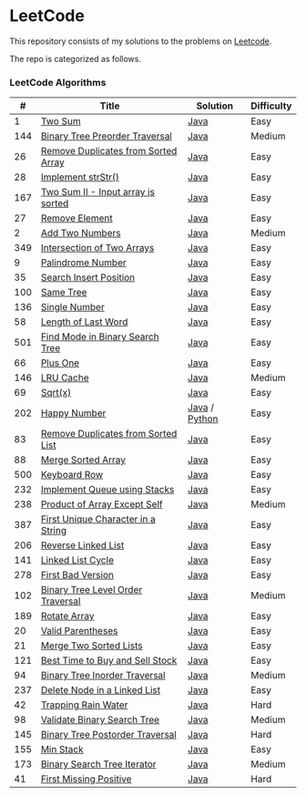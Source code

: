 LeetCode
========

This repository consists of my solutions to the problems on [Leetcode](https://leetcode.com/problems).

The repo is categorized as follows.

### LeetCode Algorithms

| # | Title | Solution | Difficulty |
|---| ----- | -------- | ---------- |
|1|[Two Sum](https://leetcode.com/problems/two-sum/) | [Java](./Algorithms/java/src/twoSum/TwoSum.java)|Easy|
|144|[Binary Tree Preorder Traversal](https://leetcode.com/problems/binary-tree-preorder-traversal/) | [Java](./Algorithms/java/src/binaryTreePreorderTraversal/BinaryTreePreorderTraversal.java)|Medium|
|26|[Remove Duplicates from Sorted Array](https://leetcode.com/problems/remove-duplicates-from-sorted-array/) | [Java](./Algorithms/java/src/removeduplicatesfromsortedarray/Solution.java)|Easy|
|28|[Implement strStr()](https://leetcode.com/problems/implement-strstr/) | [Java](./Algorithms/java/src/implementstrStr/Solution.java) |Easy|
|167|[Two Sum II - Input array is sorted](https://leetcode.com/problems/two-sum-ii-input-array-is-sorted/) | [Java](./Algorithms/java/src/twoSumII/Solution.java) |Easy|
|27|[Remove Element](https://leetcode.com/problems/remove-element/) | [Java](./Algorithms/java/src/removeelement/Solution.java) |Easy|
|2|[Add Two Numbers](https://leetcode.com/problems/add-two-numbers/) | [Java](./Algorithms/java/src/addtwonumbers/Solution.java) |Medium|
|349|[Intersection of Two Arrays](https://leetcode.com/problems/intersection-of-two-arrays/) | [Java](./Algorithms/java/src/intersectionoftwoarrays/Solution.java) |Easy|
|9|[Palindrome Number](https://leetcode.com/problems/palindrome-number/) | [Java](./Algorithms/java/src/palindromenumber/Solution.java) |Easy|
|35|[Search Insert Position](https://leetcode.com/problems/search-insert-position/) | [Java](./Algorithms/java/src/searchinsertposition/Solution.java) |Easy|
|100|[Same Tree](https://leetcode.com/problems/same-tree/) | [Java](./Algorithms/java/src/sametree/Solution.java) |Easy|
|136|[Single Number](https://leetcode.com/problems/single-number/) | [Java](./Algorithms/java/src/singlenumber/Solution.java) |Easy|
|58|[Length of Last Word](https://leetcode.com/problems/length-of-last-word/) | [Java](./Algorithms/java/src/lengthoflastword/Solution.java) |Easy|
|501|[Find Mode in Binary Search Tree](https://leetcode.com/problems/find-mode-in-binary-search-tree/) | [Java](./Algorithms/java/src/findmodeinbst/Solution.java) |Easy|
|66|[Plus One](https://leetcode.com/problems/plus-one/) | [Java](./Algorithms/java/src/plusone/Solution.java) |Easy|
|146|[LRU Cache](https://leetcode.com/problems/lru-cache/) | [Java](./Algorithms/java/src/lrucache/LRUCache.java) |Medium|
|69|[Sqrt(x)](https://leetcode.com/problems/sqrtx/) | [Java](./Algorithms/java/src/sqrtx/Solution.java) |Easy|
|202|[Happy Number](https://leetcode.com/problems/happy-number/) | [Java](./Algorithms/java/src/happynumber/Solution.java) / [Python](./Algorithms/python/happynumber/happy_number.py) |Easy|
|83|[Remove Duplicates from Sorted List](https://leetcode.com/problems/remove-duplicates-from-sorted-list/) | [Java](./Algorithms/java/src/removedupsfromsortedlist/Solution.java) |Easy|
|88|[Merge Sorted Array](https://leetcode.com/problems/merge-sorted-array/) | [Java](./Algorithms/java/src/mergesortedarray/Solution.java) |Easy|
|500|[Keyboard Row](https://leetcode.com/problems/keyboard-row/) | [Java](./Algorithms/java/src/keyboardrow/Solution.java) |Easy|
|232|[Implement Queue using Stacks](https://leetcode.com/problems/implement-queue-using-stacks/) | [Java](./Algorithms/java/src/implementqueueusingstacks/MyQueue.java) |Easy|
|238|[Product of Array Except Self](https://leetcode.com/problems/product-of-array-except-self/) | [Java](./Algorithms/java/src/productofarrayexceptself/Solution.java) |Medium|
|387|[First Unique Character in a String](https://leetcode.com/problems/first-unique-character-in-a-string/) | [Java](./Algorithms/java/src/firstuniquecharacterinastring/Solution.java) |Easy|
|206|[Reverse Linked List](https://leetcode.com/problems/reverse-linked-list/) | [Java](./Algorithms/java/src/reverselinkedlist/Solution.java) |Easy|
|141|[Linked List Cycle](https://leetcode.com/problems/linked-list-cycle/) | [Java](./Algorithms/java/src/linkedlistcycle/Solution.java) |Easy|
|278|[First Bad Version](https://leetcode.com/problems/first-bad-version/) | [Java](./Algorithms/java/src/firstbadversion/Solution.java) |Easy|
|102|[Binary Tree Level Order Traversal](https://leetcode.com/problems/binary-tree-level-order-traversal/) | [Java](./Algorithms/java/src/binarylevelordertraversal/Solution.java) |Medium|
|189|[Rotate Array](https://leetcode.com/problems/rotate-array/) | [Java](./Algorithms/java/src/rotatearray/Solution.java) |Easy|
|20|[Valid Parentheses](https://leetcode.com/problems/valid-parentheses/) | [Java](./Algorithms/java/src/validparentheses/Solution.java) |Easy|
|21|[Merge Two Sorted Lists](https://leetcode.com/problems/merge-two-sorted-lists/) | [Java](./Algorithms/java/src/mergetwosortedlists/Solution.java) |Easy|
|121|[Best Time to Buy and Sell Stock](https://leetcode.com/problems/best-time-to-buy-and-sell-stock/) | [Java](./Algorithms/java/src/buyandsellstock/Solution.java) |Easy|
94|[Binary Tree Inorder Traversal](https://leetcode.com/problems/binary-tree-inorder-traversal/) | [Java](./Algorithms/java/src/binarytreeinordertraversal/IterativeSolution.java)|Medium|
237|[Delete Node in a Linked List](https://leetcode.com/problems/delete-node-in-a-linked-list/) | [Java](./Algorithms/java/src/deletenodeinlinkedlist/Solution.java)|Easy|
42|[Trapping Rain Water](https://leetcode.com/problems/trapping-rain-water/) | [Java](./Algorithms/java/src/trappingrainwater/Solution.java)|Hard|
98|[Validate Binary Search Tree](https://leetcode.com/problems/validate-binary-search-tree/) | [Java](./Algorithms/java/src/validatebst/Solution.java)|Medium|
145|[Binary Tree Postorder Traversal](https://leetcode.com/problems/binary-tree-postorder-traversal/) | [Java](./Algorithms/java/src/binarytreepostordertraversal/IterativeSolution.java)|Hard|
155|[Min Stack](https://leetcode.com/problems/min-stack/) | [Java](./Algorithms/java/src/minstack/MinStack.java)|Easy|
173|[Binary Search Tree Iterator](https://leetcode.com/problems/binary-search-tree-iterator/) | [Java](./Algorithms/java/src/binarysearchtreeiterator/BSTIterator.java)|Medium|
41|[First Missing Positive](https://leetcode.com/problems/first-missing-positive/) | [Java](./Algorithms/java/src/firstmissingpositive/Solution.java)|Hard|